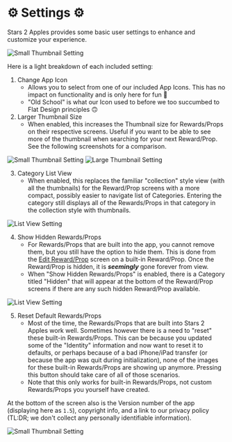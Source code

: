 # ⚙️ Settings ⚙️

Stars 2 Apples provides some basic user settings to enhance and customize your experience.

![Small Thumbnail Setting](https://raw.githubusercontent.com/Stars2Apples/Support/main/assets/settings-screen-5.png)

Here is a light breakdown of each included setting:
1. Change App Icon
   - Allows you to select from one of our included App Icons. This has no impact on functionality and is only here for fun 🙂 
   - "Old School" is what our Icon used to before we too succumbed to Flat Design principles 🙃
2. Larger Thumbnail Size
   - When enabled, this increases the Thumbnail size for Rewards/Props on their respective screens. Useful if you want to be able to see more of the thumbnail when searching for your next Reward/Prop. See the following screenshots for a comparison.

![Small Thumbnail Setting](https://raw.githubusercontent.com/Stars2Apples/Support/main/assets/settings-screen-1.png)
![Large Thumbnail Setting](https://raw.githubusercontent.com/Stars2Apples/Support/main/assets/settings-screen-2.png)

3. Category List View
   - When enabled, this replaces the familiar "collection" style view (with all the thumbnails) for the Reward/Prop screens with a more compact, possibly easier to navigate list of Categories. Entering the category still displays all of the Rewards/Props in that category in the collection style with thumbnails.

![List View Setting](https://raw.githubusercontent.com/Stars2Apples/Support/main/assets/settings-screen-3.png)

4. Show Hidden Rewards/Props
   - For Rewards/Props that are built into the app, you cannot remove them, but you still have the option to hide them. This is done from the [Edit Reward/Prop](A.03-Making-Rewards#editingremoving-rewards) screen on a built-in Reward/Prop. Once the Reward/Prop is hidden, it is **_seemingly_** gone forever from view.
   - When "Show Hidden Rewards/Props" is enabled, there is a Category titled "Hidden" that will appear at the bottom of the Reward/Prop screens if there are any such hidden Reward/Prop available.

![List View Setting](https://raw.githubusercontent.com/Stars2Apples/Support/main/assets/settings-screen-4.png)

5. Reset Default Rewards/Props
   - Most of the time, the Rewards/Props that are built into Stars 2 Apples work well. Sometimes however there is a need to "reset" these built-in Rewards/Props. This can be because you updated some of the "Identity" information and now want to reset it to defaults, or perhaps because of a bad iPhone/iPad transfer (or because the app was quit during initialization), none of the images for these built-in Rewards/Props are showing up anymore. Pressing this button should take care of all of those scenarios.
   - Note that this only works for built-in Rewards/Props, not custom Rewards/Props you yourself have created.

At the bottom of the screen also is the Version number of the app (displaying here as `1.5`), copyright info, and a link to our privacy policy (TL:DR; we don't collect any personally identifiable information).

![Small Thumbnail Setting](https://raw.githubusercontent.com/Stars2Apples/Support/main/assets/settings-screen-5.png)

